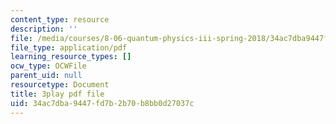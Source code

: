 ```yaml
---
content_type: resource
description: ''
file: /media/courses/8-06-quantum-physics-iii-spring-2018/34ac7dba9447fd7b2b70b8bb0d27037c_lr4HqQ_sLO0.pdf
file_type: application/pdf
learning_resource_types: []
ocw_type: OCWFile
parent_uid: null
resourcetype: Document
title: 3play pdf file
uid: 34ac7dba-9447-fd7b-2b70-b8bb0d27037c
---
```

